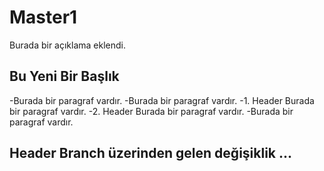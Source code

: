 # Master1
Burada bir açıklama eklendi.

## Bu Yeni Bir Başlık
-Burada bir paragraf vardır.
-Burada bir paragraf vardır.
-1. Header Burada bir paragraf vardır.
-2. Header Burada bir paragraf vardır.
-Burada bir paragraf vardır.

## Header Branch üzerinden gelen değişiklik ...